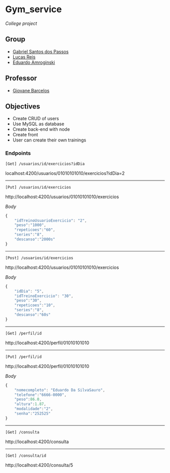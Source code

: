 # Gym_service

_College project_

## Group 
 - [Gabriel Santos dos Passos](https://github.com/gabrielSpassos) 
 - [Lucas Reis](https://github.com/lucasship)
 - [Eduardo Amroginski](https://github.com/CrazyAMK)
 
## Professor

 - [Giovane Barcelos](https://github.com/giovanebarcelos)

## Objectives

* Create CRUD of users
* Use MySQL as database
* Create back-end with node
* Create front 
* User can create their own trainings

### Endpoints 

```
[Get] /usuarios/id/exercicios?idDia
```

>
localhost:4200/usuarios/01010101010/exercicios?idDia=2
<hr>

```
[Put] /usuarios/id/exercicios
```
>
http://localhost:4200/usuarios/01010101010/exercicios

_Body_
```javascript
{
    "idTreinoUsuarioExercicio": "2",
    "peso":"1000",
    "repeticoes":"60",
    "series":"8",
    "descanso":"2000s"
}
```
<hr>

```
[Post] /usuarios/id/exercicios
```

>
http://localhost:4200/usuarios/01010101010/exercicios

_Body_
```javascript
{
    "idDia": "5",
    "idTreinoExercicio": "30",
    "peso":"30",
    "repeticoes":"10",
    "series":"8",
    "descanso":"60s"
}
```

<hr>

```
[Get] /perfil/id
```

>
http://localhost:4200/perfil/01010101010

<hr>

```
[Put] /perfil/id
```

>
http://localhost:4200/perfil/01010101010

_Body_
```javascript
{
    "nomecompleto": "Eduardo Da SilvaSauro",
    "telefone":"6666-0000",
    "peso":86.0,
    "altura":1.87,
    "modalidade":"2",
    "senha":"252525"
}
```

<hr>

```
[Get] /consulta
```

>
http://localhost:4200/consulta

<hr>

```
[Get] /consulta/id
```

>
http://localhost:4200/consulta/5

